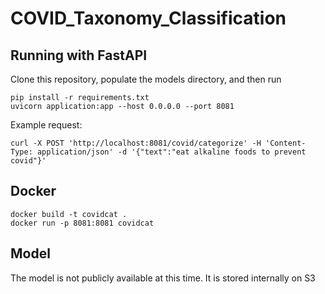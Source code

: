 # COVID_Taxonomy_Classification

## Running with FastAPI

Clone this repository, populate the models directory, and then run 

```
pip install -r requirements.txt
uvicorn application:app --host 0.0.0.0 --port 8081
```

Example request:
```
curl -X POST 'http://localhost:8081/covid/categorize' -H 'Content-Type: application/json' -d '{"text":"eat alkaline foods to prevent covid"}'
```

## Docker

```
docker build -t covidcat .
docker run -p 8081:8081 covidcat
```

## Model
The model is not publicly available at this time. It is stored internally on S3
